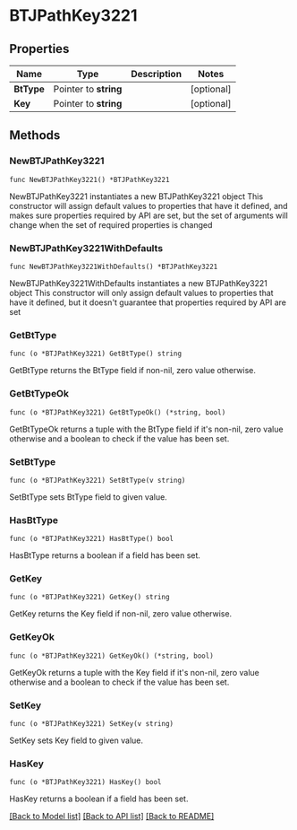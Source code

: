 # BTJPathKey3221

## Properties

Name | Type | Description | Notes
------------ | ------------- | ------------- | -------------
**BtType** | Pointer to **string** |  | [optional] 
**Key** | Pointer to **string** |  | [optional] 

## Methods

### NewBTJPathKey3221

`func NewBTJPathKey3221() *BTJPathKey3221`

NewBTJPathKey3221 instantiates a new BTJPathKey3221 object
This constructor will assign default values to properties that have it defined,
and makes sure properties required by API are set, but the set of arguments
will change when the set of required properties is changed

### NewBTJPathKey3221WithDefaults

`func NewBTJPathKey3221WithDefaults() *BTJPathKey3221`

NewBTJPathKey3221WithDefaults instantiates a new BTJPathKey3221 object
This constructor will only assign default values to properties that have it defined,
but it doesn't guarantee that properties required by API are set

### GetBtType

`func (o *BTJPathKey3221) GetBtType() string`

GetBtType returns the BtType field if non-nil, zero value otherwise.

### GetBtTypeOk

`func (o *BTJPathKey3221) GetBtTypeOk() (*string, bool)`

GetBtTypeOk returns a tuple with the BtType field if it's non-nil, zero value otherwise
and a boolean to check if the value has been set.

### SetBtType

`func (o *BTJPathKey3221) SetBtType(v string)`

SetBtType sets BtType field to given value.

### HasBtType

`func (o *BTJPathKey3221) HasBtType() bool`

HasBtType returns a boolean if a field has been set.

### GetKey

`func (o *BTJPathKey3221) GetKey() string`

GetKey returns the Key field if non-nil, zero value otherwise.

### GetKeyOk

`func (o *BTJPathKey3221) GetKeyOk() (*string, bool)`

GetKeyOk returns a tuple with the Key field if it's non-nil, zero value otherwise
and a boolean to check if the value has been set.

### SetKey

`func (o *BTJPathKey3221) SetKey(v string)`

SetKey sets Key field to given value.

### HasKey

`func (o *BTJPathKey3221) HasKey() bool`

HasKey returns a boolean if a field has been set.


[[Back to Model list]](../README.md#documentation-for-models) [[Back to API list]](../README.md#documentation-for-api-endpoints) [[Back to README]](../README.md)


